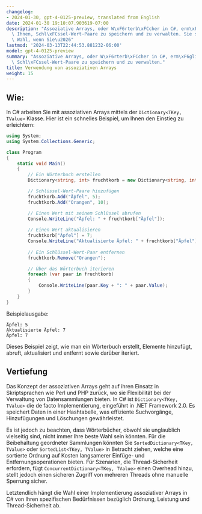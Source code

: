 ```yaml
---
changelog:
- 2024-01-30, gpt-4-0125-preview, translated from English
date: 2024-01-30 19:10:07.903619-07:00
description: "Assoziative Arrays, oder W\xF6rterb\xFCcher in C#, erm\xF6glichen es\
  \ Ihnen, Schl\xFCssel-Wert-Paare zu speichern und zu verwalten. Sie sind Ihre erste\
  \ Wahl, wenn Sie\u2026"
lastmod: '2024-03-13T22:44:53.881232-06:00'
model: gpt-4-0125-preview
summary: "Assoziative Arrays, oder W\xF6rterb\xFCcher in C#, erm\xF6glichen es Ihnen,\
  \ Schl\xFCssel-Wert-Paare zu speichern und zu verwalten."
title: Verwendung von assoziativen Arrays
weight: 15
---
```


## Wie:
In C# arbeiten Sie mit assoziativen Arrays mittels der `Dictionary<TKey, TValue>` Klasse. Hier ist ein schnelles Beispiel, um Ihnen den Einstieg zu erleichtern:

```C#
using System;
using System.Collections.Generic;

class Program
{
    static void Main()
    {
        // Ein Wörterbuch erstellen
        Dictionary<string, int> fruchtkorb = new Dictionary<string, int>();

        // Schlüssel-Wert-Paare hinzufügen
        fruchtkorb.Add("Äpfel", 5);
        fruchtkorb.Add("Orangen", 10);

        // Einen Wert mit seinem Schlüssel abrufen
        Console.WriteLine("Äpfel: " + fruchtkorb["Äpfel"]);
        
        // Einen Wert aktualisieren
        fruchtkorb["Äpfel"] = 7;
        Console.WriteLine("Aktualisierte Äpfel: " + fruchtkorb["Äpfel"]);
        
        // Ein Schlüssel-Wert-Paar entfernen
        fruchtkorb.Remove("Orangen");

        // Über das Wörterbuch iterieren
        foreach (var paar in fruchtkorb)
        {
            Console.WriteLine(paar.Key + ": " + paar.Value);
        }
    }
}
```
Beispielausgabe:
```
Äpfel: 5
Aktualisierte Äpfel: 7
Äpfel: 7
```

Dieses Beispiel zeigt, wie man ein Wörterbuch erstellt, Elemente hinzufügt, abruft, aktualisiert und entfernt sowie darüber iteriert.

## Vertiefung
Das Konzept der assoziativen Arrays geht auf ihren Einsatz in Skriptsprachen wie Perl und PHP zurück, wo sie Flexibilität bei der Verwaltung von Datensammlungen bieten. In C# ist `Dictionary<TKey, TValue>` die de facto Implementierung, eingeführt in .NET Framework 2.0. Es speichert Daten in einer Hashtabelle, was effiziente Suchvorgänge, Hinzufügungen und Löschungen gewährleistet.

Es ist jedoch zu beachten, dass Wörterbücher, obwohl sie unglaublich vielseitig sind, nicht immer Ihre beste Wahl sein könnten. Für die Beibehaltung geordneter Sammlungen könnten Sie `SortedDictionary<TKey, TValue>` oder `SortedList<TKey, TValue>` in Betracht ziehen, welche eine sortierte Ordnung auf Kosten langsamerer Einfüge- und Entfernungsoperationen bieten. Für Szenarien, die Thread-Sicherheit erfordern, fügt `ConcurrentDictionary<TKey, TValue>` einen Overhead hinzu, stellt jedoch einen sicheren Zugriff von mehreren Threads ohne manuelle Sperrung sicher.

Letztendlich hängt die Wahl einer Implementierung assoziativer Arrays in C# von Ihren spezifischen Bedürfnissen bezüglich Ordnung, Leistung und Thread-Sicherheit ab.
